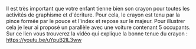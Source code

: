 Il est très important que votre enfant tienne bien son crayon pour toutes les activités de graphisme et d'écriture. Pour cela, le crayon est tenu par la pince formée par le pouce et l'index et repose sur le majeur. 
Pour illustrer cela je leur ai proposé un parallèle avec une voiture contenant 5 occupants. Sur ce lien vous trouverez la vidéo qui explique la bonne tenue du crayon : https://youtu.be/uYpuB2lL3ww
